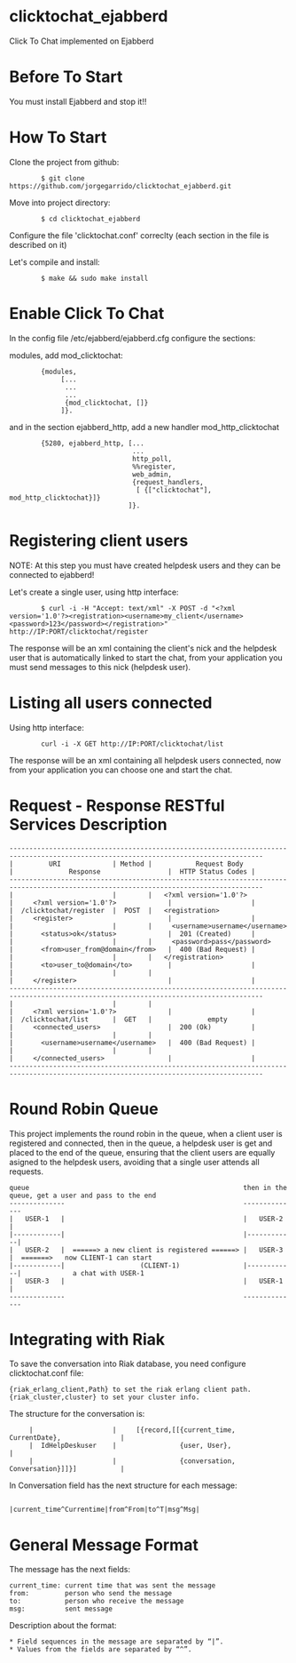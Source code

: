 clicktochat_ejabberd
====================

Click To Chat implemented on Ejabberd

Before To Start
====

You must install Ejabberd and stop it!!

How To Start
====

Clone the project from github:

			$ git clone https://github.com/jorgegarrido/clicktochat_ejabberd.git

Move into project directory:

			$ cd clicktochat_ejabberd

Configure the file 'clicktochat.conf' correclty (each section in the file is described on it)

Let's compile and install:

			$ make && sudo make install

Enable Click To Chat
====

In the config file /etc/ejabberd/ejabberd.cfg configure the sections:

modules, add mod_clicktochat:

			{modules,
		         [...
          		  ...
          		  ...
          		  {mod_clicktochat, []}
         		 ]}.

and in the section ejabberd_http, add a new handler mod_http_clicktochat

			{5280, ejabberd_http, [...
                                   ...
                                   http_poll,
                                   %%register,
                                   web_admin,
                                   {request_handlers,
                                    [ {["clicktochat"], mod_http_clicktochat}]}
                                  ]}.


Registering client users
====

NOTE: At this step you must have created helpdesk users and they can be connected to ejabberd!

Let's create a single user, using http interface:

			$ curl -i -H "Accept: text/xml" -X POST -d "<?xml version='1.0'?><registration><username>my_client</username><password>123</password></registration>" http://IP:PORT/clicktochat/register

The response will be an xml containing the client's nick and the 
helpdesk user that is automatically linked to start the chat, from your
application you must send messages to this nick (helpdesk user).

Listing all users connected
====

Using http interface:

			curl -i -X GET http://IP:PORT/clicktochat/list

The response will be an xml containing all helpdesk users connected, now from your 
application you can choose one and start the chat.

Request - Response RESTful Services Description
====

	--------------------------------------------------------------------------------------------------------------------------------------
	|         URI             | Method |           Request Body             |              Response                 |  HTTP Status Codes |
	--------------------------------------------------------------------------------------------------------------------------------------
	|                         |        |   <?xml version='1.0'?>            |     <?xml version='1.0'?>             |                    |
	|  /clicktochat/register  |  POST  |   <registration>                   |     <register>                        |                    |
	|                         |        |     <username>username</username>  |       <status>ok</status>             |  201 (Created)     |            
	|                         |        |     <password>pass</password>      |       <from>user_from@domain</from>   |  400 (Bad Request) |
	|                         |        |   </registration>                  |       <to>user_to@domain</to>         |                    |
	|                         |        |                                    |     </register>                       |                    |
	--------------------------------------------------------------------------------------------------------------------------------------
	|                         |        |                                    |     <?xml version='1.0'?>             |                    |
	|  /clicktochat/list      |  GET   |              empty                 |     <connected_users>                 |  200 (Ok)          |
	|                         |        |                                    |       <username>username</username>   |  400 (Bad Request) |
	|                         |        |                                    |     </connected_users>                |                    |
	--------------------------------------------------------------------------------------------------------------------------------------
		

Round Robin Queue
====

This project implements the round robin in the queue, when a client user is registered
and connected, then in the queue, a helpdesk user is get and placed to the end
of the queue, ensuring that the client users are equally asigned to the helpdesk users,
avoiding that a single user attends all requests.

	queue                                                      then in the queue, get a user and pass to the end
	--------------                                             --------------
	|   USER-1   |                                             |   USER-2   |
	|------------|                                             |------------|
	|   USER-2   |  ======> a new client is registered ======> |   USER-3   |  =======>   now CLIENT-1 can start
	|------------|                   (CLIENT-1)                |------------|             a chat with USER-1
	|   USER-3   |                                             |   USER-1   |
	--------------                                             --------------

Integrating with Riak
====

To save the conversation into Riak database, you need configure clicktochat.conf file:

	{riak_erlang_client,Path} to set the riak erlang client path.
	{riak_cluster,cluster} to set your cluster info.


The structure for the conversation is:

         |                    |     [{record,[[{current_time, CurrentDate},               |
         |  IdHelpDeskuser    |                {user, User},                              | 
         |                    |                {conversation, Conversation}]]}]           |


In Conversation field has the next structure for each message:

                            |current_time^Currentime|from^From|to^T|msg^Msg|

General Message Format
====

The message has the next fields:

	current_time: current time that was sent the message
	from:	      person who send the message		
	to:	          person who receive the message		
	msg:          sent message  

Description about the format:

	* Field sequences in the message are separated by “|”.
	* Values from the fields are separated by “^”.



